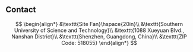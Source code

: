 ## Contact

$$
\begin{align*}
&\texttt{Site Fan}\hspace{20in}\\
&\texttt{Southern University of Science and Technology}\\
&\texttt{1088 Xueyuan Blvd., Nanshan District}\\
&\texttt{Shenzhen, Guangdong, China}\\
&\texttt{ZIP Code: 518055}
\end{align*}
$$

